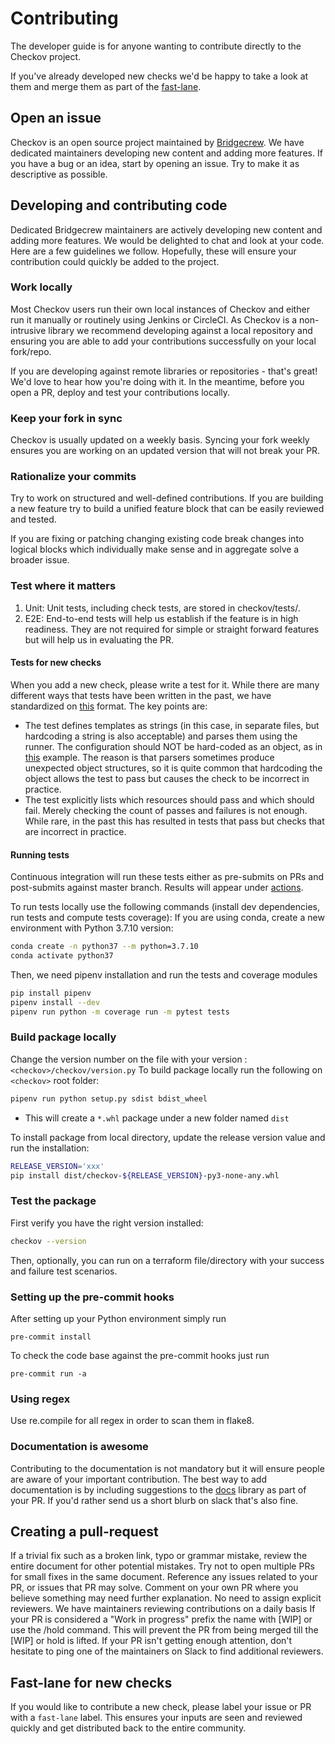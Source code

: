 # Contributing

The developer guide is for anyone wanting to contribute directly to the Checkov project. 

If you've already developed new checks we'd be happy to take a look at them and merge them as part of the [fast-lane](https://github.com/bridgecrewio/checkov/issues?q=is%3Aopen+is%3Aissue+label%3Afast-lane).  



## Open an issue

Checkov is an open source project maintained by [Bridgecrew](https://bridgecrew.io/?utm_source=github&utm_medium=organic_oss&utm_campaign=checkov). We have dedicated maintainers developing 
new content and adding more features. If you have a bug or an idea, start by opening an issue. Try to make it as 
descriptive as possible. 

## Developing and contributing code

Dedicated Bridgecrew maintainers are actively developing new content and adding more features. We would be delighted to 
chat and look at your code. Here are a few guidelines we follow. Hopefully, these will ensure your contribution could 
quickly be added to the project. 

### Work locally

Most Checkov users run their own local instances of Checkov and either run it manually or routinely using Jenkins or 
CircleCI. As Checkov is a non-intrusive library we recommend developing against a local repository and ensuring you are 
able to add your contributions successfully on your local fork/repo. 

If you are developing against remote libraries or repositories - that's great! We'd love to hear how you're doing with it.
In the meantime, before you open a PR, deploy and test your contributions locally.

### Keep your fork in sync

Checkov is usually updated on a weekly basis. Syncing your fork weekly ensures you are working on an updated version that will not break your PR.  

### Rationalize your commits

Try to work on structured and well-defined contributions. If you are building a new feature try to build a unified 
feature block that can be easily reviewed and tested.

If you are fixing or patching changing existing code break changes into logical blocks which individually make sense 
and in aggregate solve a broader issue. 

### Test where it matters

1. Unit: Unit tests, including check tests, are stored in checkov/tests/. 
2. E2E: End-to-end tests will help us establish if the feature is in high readiness. They are not required for simple 
or straight forward features but will help us in evaluating the PR.

#### Tests for new checks

When you add a new check, please write a test for it. While there are many different ways that tests have been written in the past, we have standardized on [this](https://github.com/bridgecrewio/checkov/blob/main/tests/terraform/checks/resource/aws/test_IAMAdminPolicyDocument.py) format. The key points are:

* The test defines templates as strings (in this case, in separate files, but hardcoding a string is also acceptable) and parses them using the runner. The configuration should NOT be hard-coded as an object, as in [this](https://github.com/bridgecrewio/checkov/blob/main/tests/terraform/checks/resource/aws/test_ALBListenerHTTPS.py) example. The reason is that parsers sometimes produce unexpected object structures, so it is quite common that hardcoding the object allows the test to pass but causes the check to be incorrect in practice.
* The test explicitly lists which resources should pass and which should fail. Merely checking the count of passes and failures is not enough. While rare, in the past this has resulted in tests that pass but checks that are incorrect in practice.

#### Running tests

Continuous integration will run these tests either as pre-submits on PRs and post-submits against master branch. 
Results will appear under [actions](https://github.com/bridgecrewio/checkov/actions).

To run tests locally use the following commands (install dev dependencies, run tests and compute tests coverage):
If you are using conda, create a new environment with Python 3.7.10 version:
```sh
conda create -n python37 --m python=3.7.10
conda activate python37
```
Then, we need pipenv installation and run the tests and coverage modules 
```sh
pip install pipenv
pipenv install --dev
pipenv run python -m coverage run -m pytest tests
```

### Build package locally
Change the version number on the file with your version : `<checkov>/checkov/version.py`
To build package locally run the following on `<checkov>` root folder:

```sh
pipenv run python setup.py sdist bdist_wheel
```
- This will create a `*.whl` package under a new folder named `dist`

To install package from local directory, update the release version value and run the installation:
```sh
RELEASE_VERSION='xxx'
pip install dist/checkov-${RELEASE_VERSION}-py3-none-any.whl
```

### Test the package
First verify you have the right version installed:
```sh
checkov --version
```
Then, optionally, you can run on a terraform file/directory with your success and failure test scenarios.

### Setting up the pre-commit hooks

After setting up your Python environment simply run 
```shell
pre-commit install
```

To check the code base against the pre-commit hooks just run
```shell
pre-commit run -a
```

### Using regex

Use re.compile for all regex in order to scan them in flake8.

### Documentation is awesome

Contributing to the documentation is not mandatory but it will ensure people are aware of your important contribution. 
The best way to add documentation is by including suggestions to the [docs](https://github.com/bridgecrewio/checkov/tree/main/docs) 
library as part of your PR. If you'd rather send us a short blurb on slack that's also fine.

## Creating a pull-request

If a trivial fix such as a broken link, typo or grammar mistake, review the entire document for other potential mistakes. 
Try not to open multiple PRs for small fixes in the same document.
Reference any issues related to your PR, or issues that PR may solve.
Comment on your own PR where you believe something may need further explanation.
No need to assign explicit reviewers. We have maintainers reviewing contributions on a daily basis
If your PR is considered a "Work in progress" prefix the name with [WIP] or use the /hold command. This will prevent 
the PR from being merged till the [WIP] or hold is lifted.
If your PR isn't getting enough attention, don't hesitate to ping one of the maintainers on Slack to find additional reviewers.

## Fast-lane for new checks

If you would like to contribute a new check, please label your issue or PR with a `fast-lane` label. This ensures your 
inputs are seen and reviewed quickly and get distributed back to the entire community.
